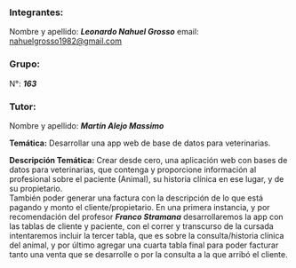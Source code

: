 ### __Integrantes:__

Nombre y apellido: ***Leonardo Nahuel Grosso***
email: nahuelgrosso1982@gmail.com

### __Grupo:__
N°: ***163***

### __Tutor:__
Nombre y apellido: ***Martín Alejo Massimo***

**Temática:**
Desarrollar una app web de base de datos para veterinarias.

**Descripción Temática:**
Crear desde cero, una aplicación web con bases de datos para veterinarias, que contenga y proporcione información al profesional sobre el paciente (Animal), su historia clínica en ese lugar, y de su propietario.  
También poder generar una factura con la descripción de lo que está pagando y monto el cliente/propietario.
En una primera instancia, y por recomendación del profesor  ***Franco Stramana*** desarrollaremos la app con las tablas de cliente y paciente, con el correr y transcurso de la cursada intentaremos incluir la tercer tabla, que es sobre la consulta/historia clínica del animal, y por último agregar una cuarta tabla final para poder facturar tanto una venta que se desarrolle o por la consulta a la que arribó el cliente. 
